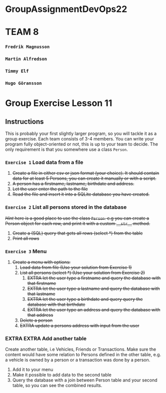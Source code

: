 # GroupAssignmentDevOps22

# TEAM 8
### `Fredrik Magnusson`
### `Martin Alfredson`
### `Timmy Elf`
### `Hugo Göransson`

# Group Exercise Lesson 11

## Instructions

This is probably your first slightly larger program, so you will tackle it as a group exercise. Each team consists of 3-4 members. You can write your program fully object-oriented or not, this is up to your team to decide. The only requirement is that you somewhere use a class `Person`.

### `Exercise 1` Load data from a file

1. ~~Create a file in either csv or json format (your choice). It should contain data for at least 5 Persons, you can create it manually or with a script.~~
2. ~~A person has a firstname, lastname, birthdate and address.~~
3. ~~Let the user enter the path to the file~~
4. ~~Read the file and insert it into a SQLite database you have created.~~

### `Exercise 2` List all persons stored in the database

~~*Hint* here is a good place to use the class `Person`. e.g you can create a Person object for each row, and print it with a custom `__str__` method.~~

1. ~~Create a (SQL) query that gets all rows (select *) from the table~~
2. ~~Print all rows~~

### `Exercise 3` Menu

1. ~~Create a menu with options:~~
   1. ~~Load data from file (Use your solution from Exercise 1)~~
   2. ~~List all persons (select *) (Use your solution from Exercise 2)~~
      1. ~~EXTRA let the user type a firstname and query the database with that firstname~~
      2. ~~EXTRA let the user type a lastname and query the database with that lastname~~
      3. ~~EXTRA let the user type a birthdate and query query the database with that birthdate~~
      4. ~~EXTRA let the user type an address and query the database with that address~~
   3. ~~Delete a person~~
   4. ~~EXTRA update a persons address with input from the user~~

### EXTRA EXTRA Add another table

Create another table, i.e Vehicles, Friends or Transactions. Make sure the content
would have some relation to Persons defined in the other table, e.g. a vehicle is owned
by a person or a transaction was done by a person.

1. Add it to your menu
2. Make it possible to add data to the second table
3. Query the database with a join between Person table and your second table, so you can see the combined results.
